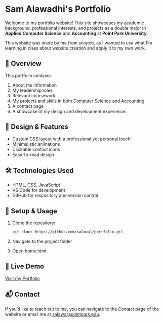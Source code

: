 # Sam Alawadhi's Portfolio

Welcome to my portfolio website! This site showcases my academic background, professional interests, and projects as a double major in **Applied Computer Science** and **Accounting** at **Point Park University**.

This website was made by me from scratch, as I wanted to use what I'm learning in class about website creation and apply it to my own work.

## 📌 Overview

This portfolio contains:
1. About me information
2. My leadership roles
3. Relevant coursework
4. My projects and skills in both Computer Science and Accounting.
5. A contact page
6. A showcase of my design and development experience.

## 🎨 Design & Features

- Custom CSS layout with a professional yet personal touch
- Minimalistic animations
- Clickable contact icons
- Easy-to-read design

## 🛠️ Technologies Used

- HTML, CSS, JavaScript
- VS Code for development
- GitHub for respository and version control

## 🚀 Setup & Usage

1. Clone the repository:
   ```sh
   git clone https://github.com/salawa1/portfolio.git

2. Navigate to the project folder

3. Open home.html

## 🔗 Live Demo

[Visit my Portfolio](https://samalawadhi.netlify.app)

## 📬 Contact
If you’d like to reach out to me, you can navigate to the Contact page of the website or email me at salawa@pointpark.edu.
